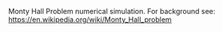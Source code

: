 Monty Hall Problem numerical simulation. For background see: https://en.wikipedia.org/wiki/Monty_Hall_problem

